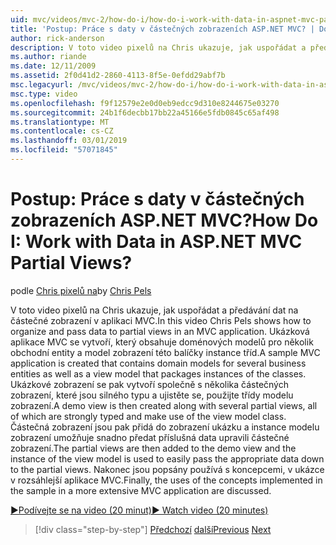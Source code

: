 ```yaml
---
uid: mvc/videos/mvc-2/how-do-i/how-do-i-work-with-data-in-aspnet-mvc-partial-views
title: 'Postup: Práce s daty v částečných zobrazeních ASP.NET MVC? | Dokumenty Microsoft'
author: rick-anderson
description: V toto video pixelů na Chris ukazuje, jak uspořádat a předávání dat na částečné zobrazení v aplikaci MVC. Ukázková aplikace MVC se vytvoří, který obsahuje domény...
ms.author: riande
ms.date: 12/11/2009
ms.assetid: 2f0d41d2-2860-4113-8f5e-0efdd29abf7b
msc.legacyurl: /mvc/videos/mvc-2/how-do-i/how-do-i-work-with-data-in-aspnet-mvc-partial-views
msc.type: video
ms.openlocfilehash: f9f12579e2e0d0eb9edcc9d310e8244675e03270
ms.sourcegitcommit: 24b1f6decbb17bb22a45166e5fdb0845c65af498
ms.translationtype: MT
ms.contentlocale: cs-CZ
ms.lasthandoff: 03/01/2019
ms.locfileid: "57071845"
---
```

<a name="how-do-i-work-with-data-in-aspnet-mvc-partial-views"></a><span data-ttu-id="415e5-105">Postup: Práce s daty v částečných zobrazeních ASP.NET MVC?</span><span class="sxs-lookup"><span data-stu-id="415e5-105">How Do I: Work with Data in ASP.NET MVC Partial Views?</span></span>
====================
<span data-ttu-id="415e5-106">podle [Chris pixelů na](https://twitter.com/chrispels)</span><span class="sxs-lookup"><span data-stu-id="415e5-106">by [Chris Pels](https://twitter.com/chrispels)</span></span>

<span data-ttu-id="415e5-107">V toto video pixelů na Chris ukazuje, jak uspořádat a předávání dat na částečné zobrazení v aplikaci MVC.</span><span class="sxs-lookup"><span data-stu-id="415e5-107">In this video Chris Pels shows how to organize and pass data to partial views in an MVC application.</span></span> <span data-ttu-id="415e5-108">Ukázková aplikace MVC se vytvoří, který obsahuje doménových modelů pro několik obchodní entity a model zobrazení této balíčky instance tříd.</span><span class="sxs-lookup"><span data-stu-id="415e5-108">A sample MVC application is created that contains domain models for several business entities as well as a view model that packages instances of the classes.</span></span> <span data-ttu-id="415e5-109">Ukázkové zobrazení se pak vytvoří společně s několika částečných zobrazení, které jsou silného typu a ujistěte se, použijte třídy modelu zobrazení.</span><span class="sxs-lookup"><span data-stu-id="415e5-109">A demo view is then created along with several partial views, all of which are strongly typed and make use of the view model class.</span></span> <span data-ttu-id="415e5-110">Částečná zobrazení jsou pak přidá do zobrazení ukázku a instance modelu zobrazení umožňuje snadno předat příslušná data upravili částečné zobrazení.</span><span class="sxs-lookup"><span data-stu-id="415e5-110">The partial views are then added to the demo view and the instance of the view model is used to easily pass the appropriate data down to the partial views.</span></span> <span data-ttu-id="415e5-111">Nakonec jsou popsány používá s koncepcemi, v ukázce v rozsáhlejší aplikace MVC.</span><span class="sxs-lookup"><span data-stu-id="415e5-111">Finally, the uses of the concepts implemented in the sample in a more extensive MVC application are discussed.</span></span>

[<span data-ttu-id="415e5-112">&#9654;Podívejte se na video (20 minut)</span><span class="sxs-lookup"><span data-stu-id="415e5-112">&#9654; Watch video (20 minutes)</span></span>](https://channel9.msdn.com/Blogs/ASP-NET-Site-Videos/how-do-i-work-with-data-in-aspnet-mvc-partial-views)

> [!div class="step-by-step"]
> <span data-ttu-id="415e5-113">[Předchozí](how-do-i-return-json-formatted-data-for-an-ajax-call-in-an-aspnet-mvc-web-application.md)
> [další](how-do-i-implement-view-models-to-manage-data-for-aspnet-mvc-views.md)</span><span class="sxs-lookup"><span data-stu-id="415e5-113">[Previous](how-do-i-return-json-formatted-data-for-an-ajax-call-in-an-aspnet-mvc-web-application.md)
[Next](how-do-i-implement-view-models-to-manage-data-for-aspnet-mvc-views.md)</span></span>

